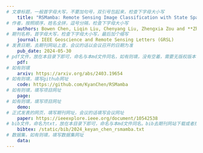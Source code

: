 ```yaml
---
# 文章标题，一般首字母大写，不要加句号，双引号包起来，检查下字母大小写
    title: "RSMamba: Remote Sensing Image Classification with State Space Model"
# 作者，按照顺序，姓名全拼，逗号分隔，检查下字母大小写
    authors: Bowen Chen, Liqin Liu, Chenyang Liu, Zhengxia Zou and **Zhenwei Shi**
# 期刊名称，首字母大写，检查下字母大小写，最后加个缩写
    journal: IEEE Geoscience and Remote Sensing Letters (GRSL)
# 发表日期，去期刊网站上查，会议的话以会议召开的日期为准
    pub_date: 2024-05-30
# pdf文件，放在本目录下即可，命名与本md文件同名，如有则填，没有空着，需要无版权版本
    pdf: 
# 如有则填
    arxiv: https://arxiv.org/abs/2403.19654
# 如有则填，填写github网址
    code: https://github.com/KyanChen/RSMamba
# 如有则填，填写项目网址
    page: 
# 如有则填，填写项目网址
    demo: 
# 正式发表的网页，填写期刊网址，会议的话填写会议网址
    paper: https://ieeexplore.ieee.org/document/10542538
# bib文件，命名为txt，放在本目录下即可，命名与本md文件同名。bib去期刊网站下载或者找不到去google scholar上
    bibtex: /static/bib/2024_keyan_chen_rsmamba.txt
# 数据集，如有则填，填写数据集网址
    data:
---
```


